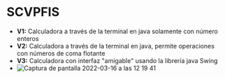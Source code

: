 # SCVPFIS

- **V1:** Calculadora a través de la terminal en java solamente con número enteros
- **V2:** Calculadora a través de la terminal en java, permite operaciones con números de coma flotante
- **V3:** Calculadora con interfaz "amigable" usando la librería java Swing
- ![Captura de pantalla 2022-03-16 a las 12 19 41](https://user-images.githubusercontent.com/58847590/158578721-066a855c-71a3-4696-98b3-ea449c9e3521.png)
